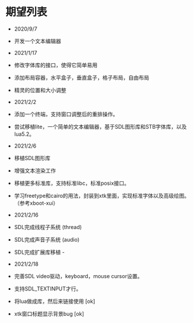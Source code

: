 # 期望列表

* 2020/9/7
* 开发一个文本编辑器

* 2021/1/17
* 修改字体库的接口，使得它简单易用
* 添加布局容器，水平盒子，垂直盒子，格子布局，自由布局
* 精灵的位置和大小调整
* 2021/2/2
* 添加一个终端，支持窗口调整后的重排操作。
* 尝试移植lite，一个简单的文本编辑器，基于SDL图形库和STB字体库，以及lua5.2。
* 2021/2/6
* 移植SDL图形库
* 增强文本渲染工作
* 移植更多标准库，支持标准libc，标准posix接口。
* 学习freetype和cairo的用法，封装到xtk里面，实现标准字体以及高级绘图。（参考xboot-xui）
* 2021/2/16
* SDL完成线程子系统 (thread)
* SDL完成声音子系统 (audio)
* SDL完成扩展库移植 - 
* 2021/2/18
* 完善SDL video驱动，keyboard，mouse cursor设置。
* 支持SDL_TEXTINPUT才行。
* 将lua做成库，然后来链接使用 [ok]
* xtk窗口标题显示背景bug [ok]

